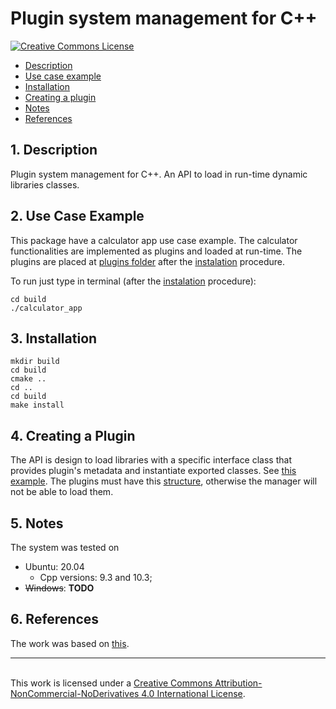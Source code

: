 # Plugin system management for C++

<a rel="license" href="http://creativecommons.org/licenses/by-nc-nd/4.0/"><img alt="Creative Commons License" style="border-width:0" src="https://i.creativecommons.org/l/by-nc-nd/4.0/88x31.png" />

* [Description](#Description)
* [Use case example](#Example)
* [Installation](#Installation)
* [Creating a plugin](#Usage)
* [Notes](#Notes)
* [References](#References)

## <a name="Description"></a>1. Description

Plugin system management for C++. An API to load in run-time dynamic libraries classes.

## <a name="Example"></a>2. Use Case Example

This package have a calculator app use case example. The calculator functionalities are implemented as plugins and loaded at run-time. The plugins are placed at [plugins folder](./plugins/) after the [instalation](#Installation) procedure.

To run just type in terminal (after the [instalation](#Installation) procedure):
```
cd build
./calculator_app
```

## <a name="Installation"></a>3. Installation
```
mkdir build
cd build
cmake ..
cd ..
cd build
make install
```

## <a name="Usage"></a>4. Creating a Plugin

The API is design to load libraries with a specific interface class that provides plugin's metadata and instantiate exported classes. See [this example](./templates/plugin_interface_template.h).
The plugins must have this [structure](./templates/plugin_template.h), otherwise the manager will not be able to load them.


## <a name="Notes"></a>5. Notes
The system was tested on
- Ubuntu: 20.04
    - Cpp versions: 9.3 and 10.3;
- ~~Windows~~: **TODO**

## <a name="Usage"></a>6. References

The work was based on [this](https://github.com/caiorss/sample-cpp-plugin).

-----------------------------------------------------------------------------------------------------------------------------------------------------------------------------------------------------
<br />This work is licensed under a <a rel="license" href="http://creativecommons.org/licenses/by-nc-nd/4.0/">Creative Commons Attribution-NonCommercial-NoDerivatives 4.0 International License</a>.
